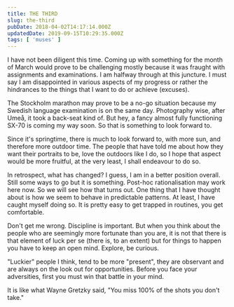 ```yaml
---
title: THE THIRD
slug: the-third
pubDate: 2018-04-02T14:17:14.000Z
updatedDate: 2019-09-15T10:29:35.000Z
tags: [ 'muses' ]
---
```


I have not been diligent this time. Coming up with something for the month of March would prove to be challenging mostly because it was fraught with assignments and examinations. I am halfway through at this juncture. I must say I am disappointed in various aspects of my progress or rather the hindrances to the things that I want to do or achieve (excuses). 

The Stockholm marathon may prove to be a no-go situation because my Swedish language examination is on the same day. Photography wise, after Umeå, it took a back-seat kind of. But hey, a fancy almost fully functioning SX-70 is coming my way soon. So that is something to look forward to.

Since it's springtime, there is much to look forward to, with more sun, and therefore more outdoor time. The people that have told me about how they want their portraits to be, love the outdoors like I do, so I hope that aspect would be more fruitful, at the very least, I shall endeavour to do so.

In retrospect, what has changed? I guess, I am in a better position overall. Still some ways to go but it is something. Post-hoc rationalisation may work here now. So we will see how that turns out. One thing that I have thought about is how we seem to behave in predictable patterns. At least, I have caught myself doing so. It is pretty easy to get trapped in routines, you get comfortable.

Don't get me wrong. Discipline is important. But when you think about the people who are seemingly more fortunate than you are, it is not that there is that element of luck per se (there is, to an extent) but for things to happen you have to keep an open mind. Explore, be curious.

"Luckier" people I think, tend to be more "present", they are observant and are always on the look out for opportunities. Before you face your adversities, first you must win that battle in your mind.

It is like what Wayne Gretzky said, "You miss 100% of the shots you don't take."
